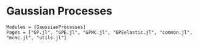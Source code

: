 # Gaussian Processes 

```@autodocs
Modules = [GaussianProcesses]
Pages = ["GP.jl", "GPE.jl", "GPMC.jl", "GPEelastic.jl", "common.jl", "mcmc.jl", "utils.jl"]
```
